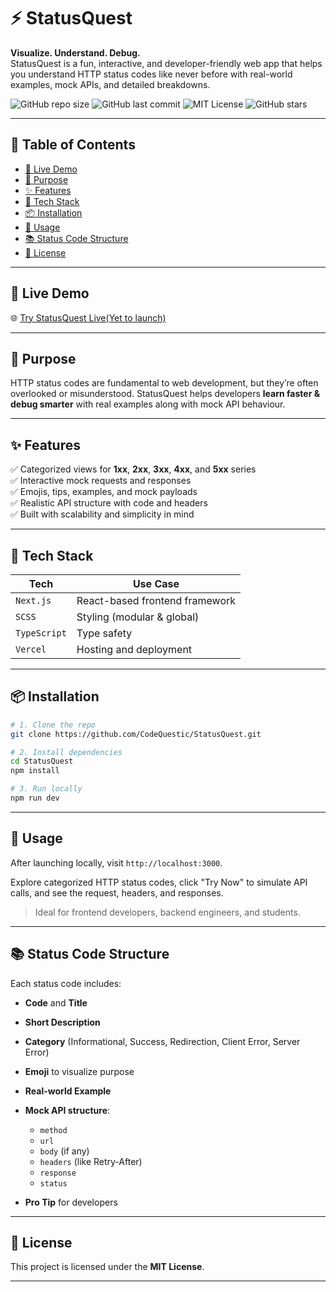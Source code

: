 # ⚡ StatusQuest

**Visualize. Understand. Debug.**  
StatusQuest is a fun, interactive, and developer-friendly web app that helps you understand HTTP status codes like never before with real-world examples, mock APIs, and detailed breakdowns.

![GitHub repo size](https://img.shields.io/github/repo-size/CodeQuestic/StatusQuest?color=blue)
![GitHub last commit](https://img.shields.io/github/last-commit/CodeQuestic/StatusQuest)
![MIT License](https://img.shields.io/github/license/CodeQuestic/StatusQuest)
![GitHub stars](https://img.shields.io/github/stars/CodeQuestic/StatusQuest?style=social)

---

## 📘 Table of Contents

- [🚀 Live Demo](#-live-demo)
- [🎯 Purpose](#-purpose)
- [✨ Features](#-features)
- [🧩 Tech Stack](#-tech-stack)
- [📦 Installation](#-installation)
- [🧪 Usage](#-usage)
- [📚 Status Code Structure](#-status-code-structure)
- [📜 License](#-license)

---

## 🚀 Live Demo

🌐 [Try StatusQuest Live(Yet to launch)](https://yettolaunch.com)

---

## 🎯 Purpose

HTTP status codes are fundamental to web development, but they’re often overlooked or misunderstood. StatusQuest helps developers **learn faster & debug smarter** with real examples along with mock API behaviour.

---

## ✨ Features

✅ Categorized views for **1xx**, **2xx**, **3xx**, **4xx**, and **5xx** series  
✅ Interactive mock requests and responses  
✅ Emojis, tips, examples, and mock payloads  
✅ Realistic API structure with code and headers  
✅ Built with scalability and simplicity in mind

---

## 🧩 Tech Stack

| Tech         | Use Case                        |
|--------------|---------------------------------|
| `Next.js`    | React-based frontend framework  |
| `SCSS`       | Styling (modular & global)      |
| `TypeScript` | Type safety                     |
| `Vercel`     | Hosting and deployment          |

---

## 📦 Installation

```bash
# 1. Clone the repo
git clone https://github.com/CodeQuestic/StatusQuest.git

# 2. Install dependencies
cd StatusQuest
npm install

# 3. Run locally
npm run dev
````

---

## 🧪 Usage

After launching locally, visit `http://localhost:3000`.

Explore categorized HTTP status codes, click "Try Now" to simulate API calls, and see the request, headers, and responses.

> Ideal for frontend developers, backend engineers, and students.

---

## 📚 Status Code Structure

Each status code includes:

* **Code** and **Title**
* **Short Description**
* **Category** (Informational, Success, Redirection, Client Error, Server Error)
* **Emoji** to visualize purpose
* **Real-world Example**
* **Mock API structure**:

  * `method`
  * `url`
  * `body` (if any)
  * `headers` (like Retry-After)
  * `response`
  * `status`
* **Pro Tip** for developers

---

## 📜 License

This project is licensed under the **MIT License**.

---